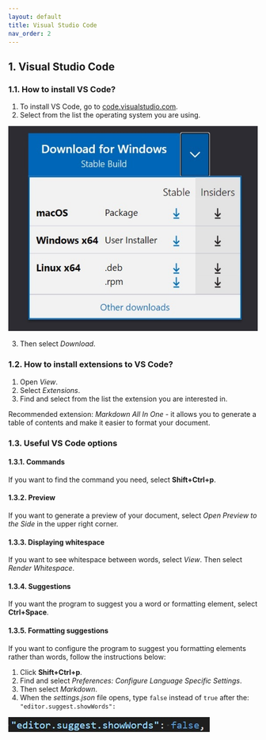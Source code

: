 ```yaml
---
layout: default
title: Visual Studio Code
nav_order: 2
---
```


## 1. Visual Studio Code

### 1.1. How to install VS Code?

1. To install VS Code, go to [code.visualstudio.com](https://code.visualstudio.com/).
2. Select from the list the operating system you are using.  
   
![Installation](./images/Instalacja.jpg)

3. Then select *Download*.

### 1.2. How to install extensions to VS Code?

1. Open *View*.
2. Select *Extensions*.
3. Find and select from the list the extension you are interested in.

Recommended extension: *Markdown All In One* - it allows you to generate a table of contents and make it easier to format your document.

### 1.3. Useful VS Code options 

#### 1.3.1. Commands

If you want to find the command you need, select **Shift+Ctrl+p**.

#### 1.3.2. Preview

If you want to generate a preview of your document, select *Open Preview to the Side* in the upper right corner.

#### 1.3.3. Displaying whitespace

If you want to see whitespace between words, select *View*. Then select *Render Whitespace*.

#### 1.3.4. Suggestions

If you want the program to suggest you a word or formatting element, select **Ctrl+Space**.

#### 1.3.5. Formatting suggestions

If you want to configure the program to suggest you formatting elements rather than words, follow the instructions below:

1. Click **Shift+Ctrl+p**.
2. Find and select *Preferences: Configure Language Specific Settings*.
3. Then select *Markdown*.
4. When the *settings.json* file opens, type  `false` instead of `true` after the: `"editor.suggest.showWords":`

![False](./images/false.jpg)

